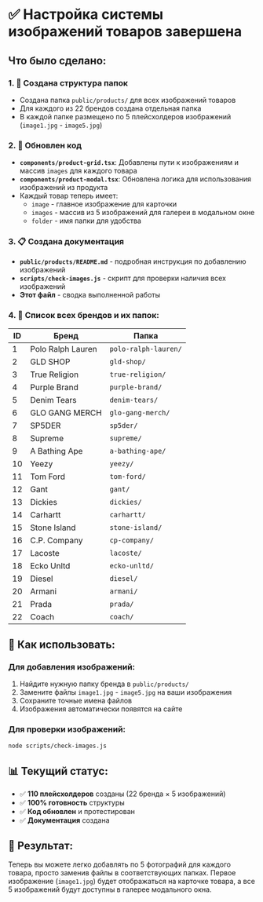 # ✅ Настройка системы изображений товаров завершена

## Что было сделано:

### 1. 📁 Создана структура папок
- Создана папка `public/products/` для всех изображений товаров
- Для каждого из 22 брендов создана отдельная папка
- В каждой папке размещено по 5 плейсхолдеров изображений (`image1.jpg` - `image5.jpg`)

### 2. 🔧 Обновлен код
- **`components/product-grid.tsx`**: Добавлены пути к изображениям и массив `images` для каждого товара
- **`components/product-modal.tsx`**: Обновлена логика для использования изображений из продукта
- Каждый товар теперь имеет:
  - `image` - главное изображение для карточки
  - `images` - массив из 5 изображений для галереи в модальном окне
  - `folder` - имя папки для удобства

### 3. 📋 Создана документация
- **`public/products/README.md`** - подробная инструкция по добавлению изображений
- **`scripts/check-images.js`** - скрипт для проверки наличия всех изображений
- **Этот файл** - сводка выполненной работы

### 4. 🎯 Список всех брендов и их папок:

| ID | Бренд | Папка |
|----|-------|-------|
| 1 | Polo Ralph Lauren | `polo-ralph-lauren/` |
| 2 | GLD SHOP | `gld-shop/` |
| 3 | True Religion | `true-religion/` |
| 4 | Purple Brand | `purple-brand/` |
| 5 | Denim Tears | `denim-tears/` |
| 6 | GLO GANG MERCH | `glo-gang-merch/` |
| 7 | SP5DER | `sp5der/` |
| 8 | Supreme | `supreme/` |
| 9 | A Bathing Ape | `a-bathing-ape/` |
| 10 | Yeezy | `yeezy/` |
| 11 | Tom Ford | `tom-ford/` |
| 12 | Gant | `gant/` |
| 13 | Dickies | `dickies/` |
| 14 | Carhartt | `carhartt/` |
| 15 | Stone Island | `stone-island/` |
| 16 | C.P. Company | `cp-company/` |
| 17 | Lacoste | `lacoste/` |
| 18 | Ecko Unltd | `ecko-unltd/` |
| 19 | Diesel | `diesel/` |
| 20 | Armani | `armani/` |
| 21 | Prada | `prada/` |
| 22 | Coach | `coach/` |

## 🚀 Как использовать:

### Для добавления изображений:
1. Найдите нужную папку бренда в `public/products/`
2. Замените файлы `image1.jpg` - `image5.jpg` на ваши изображения
3. Сохраните точные имена файлов
4. Изображения автоматически появятся на сайте

### Для проверки изображений:
```bash
node scripts/check-images.js
```

## 📊 Текущий статус:
- ✅ **110 плейсхолдеров** созданы (22 бренда × 5 изображений)
- ✅ **100% готовность** структуры
- ✅ **Код обновлен** и протестирован
- ✅ **Документация** создана

## 🎉 Результат:
Теперь вы можете легко добавлять по 5 фотографий для каждого товара, просто заменив файлы в соответствующих папках. Первое изображение (`image1.jpg`) будет отображаться на карточке товара, а все 5 изображений будут доступны в галерее модального окна.
